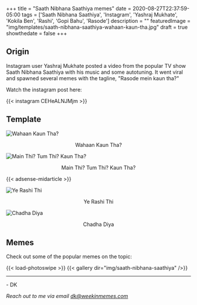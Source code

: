 +++
title = "Saath Nibhana Saathiya memes"
date = 2020-08-27T22:37:59-05:00
tags = ['Saath Nibhana Saathiya', 'Instagram', 'Yashraj Mukhate', 'Kokila Ben', 'Rashi', 'Gopi Bahu', 'Rasode']
description = ""
featuredImage = "img/templates/saath-nibhana-saathiya-wahaan-kaun-tha.jpg"
draft = true
showthedate = false
+++


## Origin

Instagram user Yashraj Mukhate posted a video from the popular TV show Saath Nibhana Saathiya with his music and some autotuning. It went viral and spawned several memes with the tagline, "Rasode mein kaun tha?"

<!--more-->

Watch the instagram post here:

{{< instagram CEHeALNJMjm >}}

## Template


![Wahaan Kaun Tha?](img/templates/saath-nibhana-saathiya-wahaan-kaun-tha.jpg)
<center>Wahaan Kaun Tha?</center>

![Main Thi? Tum Thi? Kaun Tha?](img/templates/saath-nibhana-saathiya-main-thi-tum-thi-kaun-tha.jpg)
<center>Main Thi? Tum Thi? Kaun Tha?</center>

{{< adsense-midarticle >}}

![Ye Rashi Thi](img/templates/saath-nibhana-saathiya-ye-rashi-thi.jpg)
<center>Ye Rashi Thi</center>

![Chadha Diya](img/templates/saath-nibhana-saathiya-chadha-diya.jpg)
<center>Chadha Diya</center>

## Memes

Check out some of the popular memes on the topic:

{{< load-photoswipe >}}
{{< gallery dir="img/saath-nibhana-saathiya" />}}


---
\- DK

*Reach out to me via email dk@weekinmemes.com*
